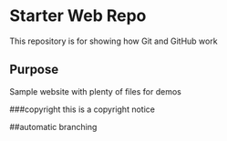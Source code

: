 # Starter Web Repo

This repository is for showing how Git and GitHub work

## Purpose

Sample website with plenty of files for demos

###copyright this is a copyright notice
 
 ##automatic branching
